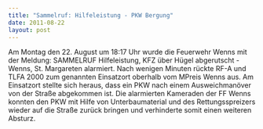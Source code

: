 ```yaml
---
title: "Sammelruf: Hilfeleistung - PKW Bergung"
date: 2011-08-22
layout: post
---
```


Am Montag den 22. August um 18:17 Uhr wurde die Feuerwehr Wenns mit der Meldung: SAMMELRUF Hilfeleistung, KFZ über Hügel abgerutscht - Wenns, St. Margareten alarmiert. Nach wenigen Minuten rückte RF-A und TLFA 2000 zum genannten Einsatzort oberhalb vom MPreis Wenns aus. Am Einsatzort stellte sich heraus, dass ein PKW nach einem Ausweichmanöver von der Straße abgekommen ist. Die alarmierten Kameraden der FF Wenns konnten den PKW mit Hilfe von Unterbaumaterial und des Rettungsspreizers wieder auf die Straße zurück bringen und verhinderte somit einen weiteren Absturz.